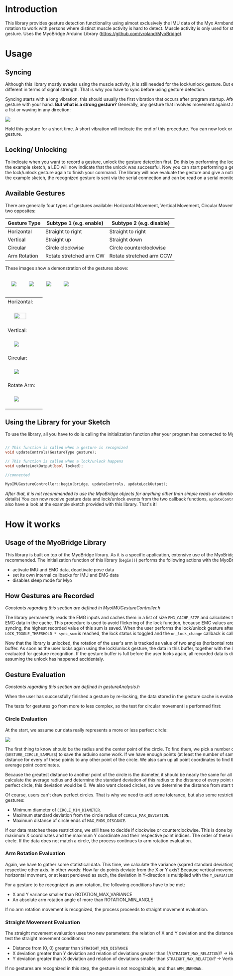 <div style="width:1000px;
margin:0 auto;">

# Introduction

This library provides gesture detection functionality using almost exclusively the IMU data of the Myo Armband.
The gestures are based on arm rotation to work with persons where distinct muscle activity is hard to detect.
Muscle activity is only used for starting/ending the recording of a gesture. Uses the MyoBridge Arduino Library (https://github.com/vroland/MyoBridge).

# Usage

## Syncing

Although this library mostly evades using the muscle activity, it is still needed for the lock/unlock gesture. 
But every user and every armband position is different in terms of signal strength. That is why 
you have to sync before using gesture detection. 

Syncing starts with a long vibration, this should usually the first vibration that occurs
after program startup. After that long vibration, perform a *strong* gesture with your hand.
**But what is a strong gesture?** Generally, any gesture that involves movement against
a force works. This could be a wrist flex, a fist or waving in any direction:

![](../images/gestures_small.png)

Hold this gesture for a short time. A short vibration will indicate the end of this procedure.
You can now lock or unlock the gesture detection with this gesture.

## Locking/ Unlocking

To indicate when you want to record a gesture, unlock the gesture detection first. Do this
by performing the lock/unlock gesture used when syncing. In the example sketch,
a LED will now indicate that the unlock was successful. Now you can start performing a
gesture. When you are finished, perform the lock/unlock gesture again to finish your command.
The library will now evaluate the gesture and give a notification, if a gesture was detected.
In the example sketch, the recognized gesture is sent via the serial connection and can be read
on a serial monitor.

## Available Gestures

There are generally four types of gestures available: Horizontal Movement, Vertical Movement, Circular Movement
and Arm Rotation. Every type has two opposites: 

| Gesture Type | Subtype 1 (e.g. enable) | Subtype 2 (e.g. disable) |
|--------------|-------------------------|--------------------------|
| Horizontal   | Straight to right       | Straight to right        |
| Vertical     | Straight up             | Straight down            |
| Circular     | Circle clockwise        | Circle counterclockwise  |
| Arm Rotation | Rotate stretched arm CW | Rotate stretched arm CCW |

These images show a demonstration of the gestures above:

<table border="0">

<tr><td>Horizontal:</td></tr>
<tr><td><img style="padding: 20px;width:66.66%;" src="../images/right.gif"><td></td><img style="padding: 20px;" src="../images/left.gif"></td></tr>

<tr><td>Vertical:</td></tr>
<tr><td><img style="padding: 20px;" src="../images/up.gif"><td></td><img style="padding: 20px;" src="../images/down.gif"></td></tr>

<tr><td>Circular:</td></tr>
<tr><td><img style="padding: 20px;" src="../images/circle_cw.gif"><td></td><img style="padding: 20px;" src="../images/circle_ccw.gif"></td></tr>

<tr><td>Rotate Arm:</td></tr>
<tr><td><img style="padding: 20px;" src="../images/rotate_cw.gif"><td></td><img style="padding: 20px;" src="../images/rotate_ccw.gif"></td></tr>
</table>

## Using the Library for your Sketch

To use the library, all you have to do is calling the initialization function after your program
has connected to Myo:

```C++

// This function is called when a gesture is recognized
void updateControls(GestureType gesture);

// This function is called when a lock/unlock happens
void updateLockOutput(bool locked);

//connected

MyoIMUGestureController::begin(bridge, updateControls, updateLockOutput);
```

*After that, it is not recommended to use the MyoBridge objects for anything other than
simple reads or vibration commands!* (See how it works for details)
You can now receive gesture data and lock/unlock events from the two callback functions,
`updateControls()` and `updateLockOutput()`. You can also have a look at the example sketch
provided with this library. That's it!

# How it works

## Usage of the MyoBridge Library

This library is built on top of the MyoBridge library. As it is a specific application, extensive
use of the MyoBridge library outside of this library is not recommended. 
The initialization function of this library (`begin()`) performs the following actions with the MyoBridge
object passed to it:

 * activate IMU and EMG data, deactivate pose data
 * set its own internal callbacks for IMU and EMG data
 * disables sleep mode for Myo
 
## How Gestures are Recorded

*Constants regarding this section are defined in MyoIMUGestureController.h*

The library permanently reads the EMG inputs and caches them in a list of size `EMG_CACHE_SIZE` and calculates
the sum of the absolute values of all EMG data in the cache. This procedure is used to avoid flickering of the lock
function, because EMG values are very susceptible to noise. 
During syncing, the highest recorded value of this sum is saved. When the user performs the lock/unlock
gesture after sync, and a threshold of `LOCK_TOGGLE_THRESHOLD * sync_sum` is reached, the lock status
is toggled and the `on_lock_change` callback is called. 

Now that the library is unlocked, the rotation of the user's arm is tracked as value of 
two angles (horizontal rotation and vertical rotation) and saved in a buffer.
As soon as the user locks again using the lock/unlock gesture, the data in this buffer,
together with the lasst roll angle of the users arm are evaluated for gesture recognition.
If the gesture buffer is full before the user locks again, all recorded data is discarded
and the library re-locks, assuming the unlock has happened accidentaly.

## Gesture Evaluation

*Constants regarding this section are defined in gestureAnalysis.h*

When the user has successfully finished a gesture by re-locking, the data stored in the gesture
cache is evalated by the `processCacheData()` function.

The tests for gestures go from more to less complex, so the test for circular movement is performed first:

### Circle Evaluation

At the start, we assume our data really represents a more or less perfect circle:

![](../images/circle_points.png)

The first thing to know should be the radius and the center point of the circle. To find them,
we pick a number of representative (sample) points (`GESTURE_CIRCLE_SAMPLES`) to save the arduino some work.
If we have enough points (at least the number of sample points), we find the greatest distance for every
of these points to any other point of the circle. We also sum up all point coordinates to find the circle center
by just calculating the average point coordinates. 

Because the greatest distance to another point of the circle is the diameter, it should be nearly
the same for all our sample points. To test this, we calculate the average radius and determine
the standard deviation of this radius to the distance of every point of the circle from the center.
For a perfect circle, this deviation would be 0. 
We also want closed circles, so we determine the distance from start to end point of the data set.

Of course, users can't draw perfect circles. That is why we need to add some tolerance, but also some restrictions
to destinguish a circle from other gestures:

 * Minimum diameter of `CIRCLE_MIN_DIAMETER`.
 * Maximum standard deviation from the circle radius of `CIRCLE_MAX_DEVIATION`.
 * Maximum distance of circle ends of `MAX_ENDS_DISCANCE`.

If our data matches these restrictions, we still have to decide if clockwise or counterclockwise.
This is done by keeping track of the minimum and maximum X coordinates and the maximum Y coordinate and their
respective point indices. The order of these indices tells us the orientation of the circle.
If the data does not match a circle, the process continues to arm rotation evaluation.

### Arm Rotation Evaluation

Again, we have to gather some statistical data. This time, we calculate the variance (sqared standard deviation) of the
X and Y coordinates to their respective other axis. In other words: How far do points deviate from
the X or Y axis? 
Because vertical movement is typically a little more limited than horizontal movment, or at least percieved
as such, the deviation in Y-direction is multiplied with the `Y_DEVIATION_CORRECTION` factor.

For a gesture to be recognized as arm rotation, the following conditions have to be met:

 * X and Y variance smaller than ROTATION_MAX_VARIANCE
 * An absolute arm rotation angle of more than ROTATION_MIN_ANGLE
 
If no arm rotation movement is recognized, the process proceeds to straight movement evaluation.

### Straight Movement Evaluation

The straight movement evaluation uses two new parameters: the relation of X and Y deviation and the distance
from the point (0, 0).
They are used to test the straight movement conditions:

 * Distance from (0, 0) greater than `STRAIGHT_MIN_DISTANCE`
 * X deviation greater than Y deviation and relation of deviations greater than 1/(`STRAIGHT_MAX_RELATION`)? -> Horizontal movement
 * Y deviation greater than X deviation and relation of deviations smaller than `STRAIGHT_MAX_RELATION`? -> Vertical movement

If no gestures are recognized in this step, the gesture is not recognizable, and thus `ARM_UNKNOWN`.
 </div>